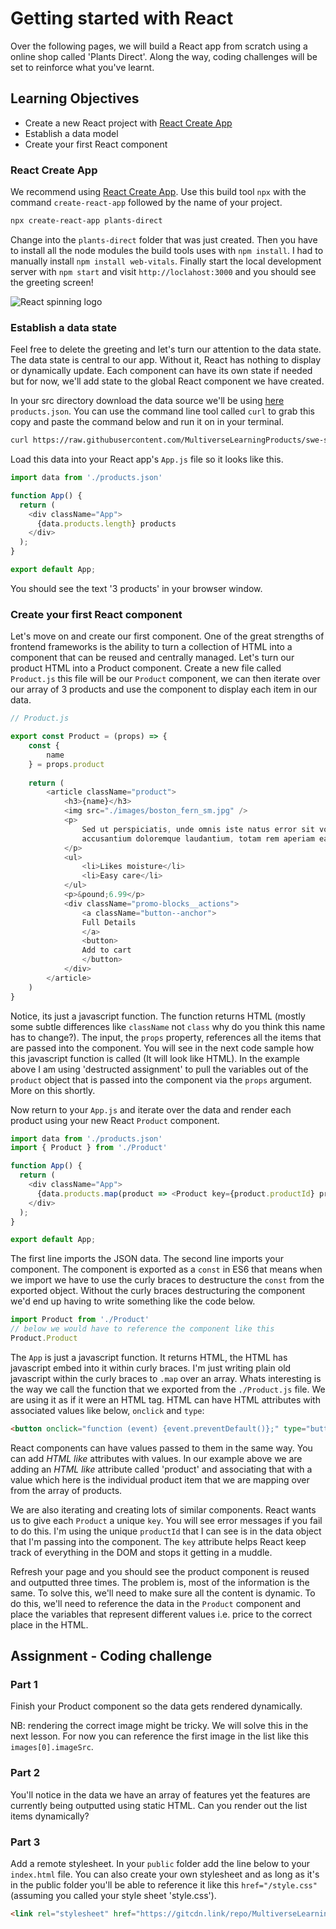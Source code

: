 # Getting started with React

Over the following pages, we will build a React app from scratch using a online shop called 'Plants Direct'. Along the way, coding challenges will be set to reinforce what you've learnt.

## Learning Objectives

- Create a new React project with [React Create App](https://github.com/facebook/create-react-app)
- Establish a data model
- Create your first React component

### React Create App

We recommend using [React Create App](https://github.com/facebook/create-react-app). Use this build tool `npx` with the command `create-react-app` followed by the name of your project.

```sh
npx create-react-app plants-direct
```

Change into the `plants-direct` folder that was just created. Then you have to install all the node modules the build tools uses with `npm install`. I had to manually install `npm install web-vitals`. Finally start the local development server with `npm start` and visit `http://loclahost:3000` and you should see the greeting screen!

![React spinning logo](https://3ulsmb4eg8vz37c0vz2si64j-wpengine.netdna-ssl.com/wp-content/uploads/2019/05/react-native-UX-design.gif)

### Establish a data state

Feel free to delete the greeting and let's turn our attention to the data state. The data state is central to our app. Without it, React has nothing to display or dynamically update. Each component can have its own state if needed but for now, we'll add state to the global React component we have created.

In your src directory download the data source we'll be using [here](https://raw.githubusercontent.com/MultiverseLearningProducts/swe-solutions/main/swe2/mod1/starter/cdn/src/json/app.json) `products.json`. You can use the command line tool called `curl` to grab this copy and paste the command below and run it on in your terminal.

```sh
curl https://raw.githubusercontent.com/MultiverseLearningProducts/swe-solutions/main/swe2/mod1/starter/cdn/src/json/app.json --output ./src/products.json
```

Load this data into your React app's `App.js` file so it looks like this.

```javascript
import data from './products.json'

function App() {
  return (
    <div className="App">
      {data.products.length} products
    </div>
  );
}

export default App;
```

You should see the text '3 products' in your browser window.

### Create your first React component

Let's move on and create our first component. One of the great strengths of frontend frameworks is the ability to turn a collection of HTML into a component that can be reused and centrally managed. Let's turn our product HTML into a Product component. Create a new file called `Product.js` this file will be our `Product` component, we can then iterate over our array of 3 products and use the component to display each item in our data.

```javascript
// Product.js

export const Product = (props) => {
    const {
        name
    } = props.product
    
    return (
        <article className="product">
            <h3>{name}</h3>
            <img src="./images/boston_fern_sm.jpg" />
            <p>
                Sed ut perspiciatis, unde omnis iste natus error sit voluptatem
                accusantium doloremque laudantium, totam rem aperiam eaque ipsa
            </p>
            <ul>
                <li>Likes moisture</li>
                <li>Easy care</li>
            </ul>
            <p>&pound;6.99</p>
            <div className="promo-blocks__actions">
                <a className="button--anchor">
                Full Details
                </a>        
                <button>
                Add to cart
                </button>
            </div>            
        </article>
    )
}
```

Notice, its just a javascript function. The function returns HTML (mostly some subtle differences like `className` not `class` why do you think this name has to change?). The input, the `props` property, references all the items that are passed into the component. You will see in the next code sample how this javascript function is called (It will look like HTML). In the example above I am using 'destructed assignment' to pull the variables out of the `product` object that is passed into the component via the `props` argument. More on this shortly.

Now return to your `App.js` and iterate over the data and render each product using your new React `Product` component.

```javascript
import data from './products.json'
import { Product } from './Product'

function App() {
  return (
    <div className="App">
      {data.products.map(product => <Product key={product.productId} product={product} />)}
    </div>
  );
}

export default App;
```
The first line imports the JSON data. The second line imports your component. The component is exported as a `const` in ES6 that means when we import we have to use the curly braces to destructure the `const` from the exported object. Without the curly braces destructuring the component we'd end up having to write something like the code below.

```javascript
import Product from './Product'
// below we would have to reference the component like this
Product.Product
```

The `App` is just a javascript function. It returns HTML, the HTML has javascript embed into it within curly braces. I'm just writing plain old javascript within the curly braces to `.map` over an array. Whats interesting is the way we call the function that we exported from the `./Product.js` file. We are using it as if it were an HTML tag. HTML can have HTML attributes with associated values like below, `onclick` and `type`:

```html
<button onclick="function (event) {event.preventDefault()};" type="button">Click Me</button>
```

React components can have values passed to them in the same way. You can add _HTML like_ attributes with values. In our example above we are adding an _HTML like_ attribute called 'product' and associating that with a value which here is the individual product item that we are mapping over from the array of products.

We are also iterating and creating lots of similar components. React wants us to give each `Product` a unique `key`. You will see error messages if you fail to do this. I'm using the unique `productId` that I can see is in the data object that I'm passing into the component. The `key` attribute helps React keep track of everything in the DOM and stops it getting in a muddle.

Refresh your page and you should see the product component is reused and outputted three times. The problem is, most of the information is the same. To solve this, we'll need to make sure all the content is dynamic. To do this, we'll need to reference the data in the `Product` component and place the variables that represent different values i.e. price to the correct place in the HTML.

## Assignment - Coding challenge

### Part 1

Finish your Product component so the data gets rendered dynamically.

NB: rendering the correct image might be tricky. We will solve this in the next lesson. For now you can reference the first image in the list like this `images[0].imageSrc`.

### Part 2

You'll notice in the data we have an array of features yet the features are currently being outputted using static HTML. Can you render out the list items dynamically?

### Part 3

Add a remote stylesheet. In your `public` folder add the line below to your `index.html` file. You can also create your own stylesheet and as long as it's in the public folder you'll be able to reference it like this `href="/style.css"` (assuming you called your style sheet 'style.css').

```html
<link rel="stylesheet" href="https://gitcdn.link/repo/MultiverseLearningProducts/swe-solutions/main/swe2/mod1/starter/cdn/src/css/styles.css"/>
```
